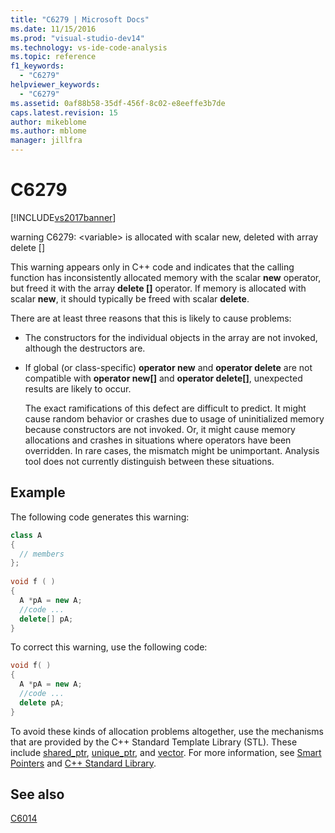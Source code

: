 ```yaml
---
title: "C6279 | Microsoft Docs"
ms.date: 11/15/2016
ms.prod: "visual-studio-dev14"
ms.technology: vs-ide-code-analysis
ms.topic: reference
f1_keywords: 
  - "C6279"
helpviewer_keywords: 
  - "C6279"
ms.assetid: 0af88b58-35df-456f-8c02-e8eeffe3b7de
caps.latest.revision: 15
author: mikeblome
ms.author: mblome
manager: jillfra
---
```

# C6279
[!INCLUDE[vs2017banner](../includes/vs2017banner.md)]

warning C6279: \<variable> is allocated with scalar new, deleted with array delete []  
  
 This warning appears only in C++ code and indicates that the calling function has inconsistently allocated memory with the scalar **new** operator, but freed it with the array **delete []** operator. If memory is allocated with scalar **new**, it should typically be freed with scalar **delete**.  
  
 There are at least three reasons that this is likely to cause problems:  
  
- The constructors for the individual objects in the array are not invoked, although the destructors are.  
  
- If global (or class-specific) **operator new** and **operator delete** are not compatible with **operator new[]** and **operator delete[]**, unexpected results are likely to occur.  
  
  The exact ramifications of this defect are difficult to predict. It might cause random behavior or crashes due to usage of uninitialized memory because constructors are not invoked. Or, it might cause memory allocations and crashes in situations where operators have been overridden. In rare cases, the mismatch might be unimportant. Analysis tool does not currently distinguish between these situations.  
  
## Example  
 The following code generates this warning:  
  
```cpp  
class A  
{  
  // members  
};  
  
void f ( )  
{  
  A *pA = new A;  
  //code ...  
  delete[] pA;  
}  
```  
  
 To correct this warning, use the following code:  
  
```cpp  
void f( )  
{  
  A *pA = new A;  
  //code ...  
  delete pA;  
}  
```  
  
 To avoid these kinds of allocation problems altogether, use the mechanisms that are provided by the C++ Standard Template Library (STL). These include [shared_ptr](https://msdn.microsoft.com/library/1469fc51-c658-43f1-886c-f4530dd84860), [unique_ptr](https://msdn.microsoft.com/library/acdf046b-831e-4a4a-83aa-6d4ee467db9a), and [vector](https://msdn.microsoft.com/library/c1431ad8-c0b6-4dbb-89c4-5f651e432d7f). For more information, see [Smart Pointers](https://msdn.microsoft.com/library/909ef870-904c-49b6-b8cd-e9d0b7dc9435) and [C++ Standard Library](https://msdn.microsoft.com/library/a37d3ba3-58af-47c7-9ee2-441ccd7b77ee).  
  
## See also  
 [C6014](../code-quality/c6014.md)
